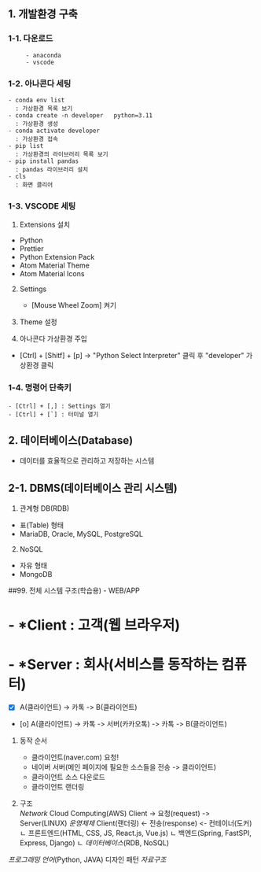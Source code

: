 ## 1. 개발환경 구축
### 1-1. 다운로드
         - anaconda
         - vscode


### 1-2. 아나콘다 세팅
    - conda env list 
      : 가상환경 목록 보기
    - conda create -n developer   python=3.11 
      : 가상환경 생성
    - conda activate developer
      : 가상환경 접속
    - pip list
      : 가상환경의 라이브러리 목록 보기
    - pip install pandas
      : pandas 라이브러리 설치
    - cls
      : 화면 클리어


### 1-3. VSCODE 세팅
1. Extensions 설치
  - Python
  - Prettier
  - Python Extension Pack
  - Atom Material Theme
  - Atom Material Icons

2. Settings
   - [Mouse Wheel Zoom] 켜기

3. Theme 설정

4. 아나콘다 가상환경 주입
  - [Ctrl] + [Shitf] + [p] 
    -> "Python Select Interpreter" 클릭 후 "developer" 가상환경 클릭

### 1-4. 명령어 단축키
    - [Ctrl] + [,] : Settings 열기
    - [Ctrl] + [`] : 터미널 열기

## 2. 데이터베이스(Database)
- 데이터를 효율적으로 관리하고 저장하는 시스템

## 2-1. DBMS(데이터베이스 관리 시스템)
1. 관계형 DB(RDB)
  - 표(Table) 형태
  - MariaDB, Oracle, MySQL, PostgreSQL


2. NoSQL
  - 자유 형태
  - MongoDB


##99. 전체 시스템 구조(학습용) - WEB/APP
#    - *Client : 고객(웹 브라우저)
#    - *Server : 회사(서비스를 동작하는 컴퓨터)


- [x] A(클라이언트) -> 카톡 -> B(클라이언트)
- [o] A(클라이언트) -> 카톡 -> 서버(카카오톡) -> 카톡 -> B(클라이언트)


1. 동작 순서
   + 클라이언트(naver.com) 요청!
   + 네이버 서버(메인 페이지에 필요한 소스들을 전송 -> 클라이언트)
   + 클라이언트 소스 다운로드
   + 클라이언트 랜더링

2. 구조      
                          *Network*              Cloud Computing(AWS)
Client                -> 요청(request)         -> Server(LINUX)   *운영체제*
Client(랜더링)         <- 전송(response)       <-       컨테이너(도커)
                                                          ㄴ 프론트엔드(HTML, CSS, JS, React.js, Vue.js)
                                                          ㄴ 백엔드(Spring, FastSPI, Express, Django)
                                                          ㄴ *데이터베이스*(RDB, NoSQL)


*프로그래밍 언어*(Python, JAVA)
디자인 패턴
*자료구조*